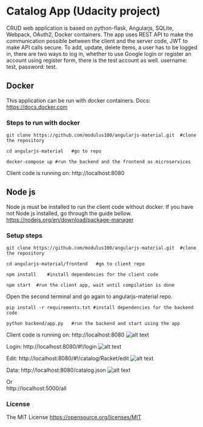 # Catalog App (Udacity project)

CRUD web application is based on python-flask, Angularjs, SQLite, Webpack, OAuth2, Docker containers.
The app uses REST API to make the communication possible between the client and the server code,
JWT to make API calls secure.
To add, update, delete items, a user has to be logged in, there are two ways to log in,
whether to use Google login or register an account using register form, there is the test account as well.
 username: test, password: test.

## Docker
This application can be run with docker containers. Docs: https://docs.docker.com
### Steps to run with docker

```
git clone https://github.com/modulus100/angularjs-material.git  #clone the repository
```
```
cd angularjs-material   #go to repo
```
```
docker-compose up #run the backend and the frontend as microservices
```
Client code is running on: http://localhost:8080

## Node js
Node js must be installed to run the client code without docker. If
you have not Node js installed, go through the guide bellow. https://nodejs.org/en/download/package-manager

### Setup steps
```
git clone https://github.com/modulus100/angularjs-material.git  #clone the repository
```
```
cd angularjs-material/frontend   #go to client repo
```
```
npm install    #install dependencies for the client code
```
```
npm start  #run the client app, wait until compilation is done
```
Open the second terminal and go again to angularjs-material repo.
```
pip install -r requirements.txt #install dependencies for the backend code
```
```
python backend/app.py   #run the backend and start using the app
```

Client code is running on: http://localhost:8080
![alt text](https://github.com/modulus100/angularjs-material/blob/master/images/app.png "Home")

Login: http://localhost:8080/#!/login
![alt text](https://github.com/modulus100/angularjs-material/blob/master/images/login.png "Login")

Edit: http://localhost:8080/#!/catalog/Racket/edit
![alt text](https://github.com/modulus100/angularjs-material/blob/master/images/edit.png "Edit")

Data: http://localhost:8080/catalog.json
![alt text](https://github.com/modulus100/angularjs-material/blob/master/images/catalog.png "Data")

Or\
http://localhost:5000/all

 ### License

 The MIT License https://opensource.org/licenses/MIT